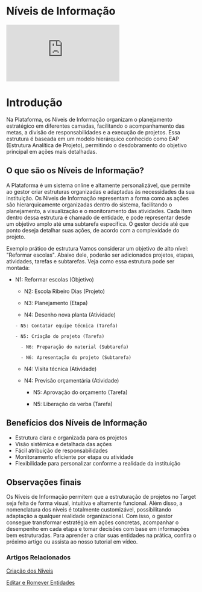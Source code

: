 # Níveis de Informação

<div class="video-container">
  <iframe
    src="https://player.vimeo.com/video/1121166648"
    title="Tutoria Vimeo"
    frameborder="0"
    allow="autoplay; fullscreen; picture-in-picture"
    allowfullscreen>
  </iframe>
</div>

# Introdução
Na Plataforma, os Níveis de Informação organizam o planejamento estratégico em diferentes camadas, facilitando o acompanhamento das metas, a divisão de responsabilidades e a execução de projetos. Essa estrutura é baseada em um modelo hierárquico conhecido como EAP (Estrutura Analítica de Projeto), permitindo o desdobramento do objetivo principal em ações mais detalhadas.

## O que são os Níveis de Informação?
A Plataforma é um sistema online e altamente personalizável, que permite ao gestor criar estruturas organizadas e adaptadas às necessidades da sua instituição. Os Níveis de Informação representam a forma como as ações são hierarquicamente organizadas dentro do sistema, facilitando o planejamento, a visualização e o monitoramento das atividades.
Cada item dentro dessa estrutura é chamado de entidade, e pode representar desde um objetivo amplo até uma subtarefa específica. O gestor decide até que ponto deseja detalhar suas ações, de acordo com a complexidade do projeto.

Exemplo prático de estrutura
Vamos considerar um objetivo de alto nível: "Reformar escolas". Abaixo dele, poderão ser adicionados projetos, etapas, atividades, tarefas e subtarefas. Veja como essa estrutura pode ser montada:

- N1: Reformar escolas (Objetivo)
  
   - N2: Escola Ribeiro Dias (Projeto)
     
    - N3: Planejamento (Etapa)
      
     - N4: Desenho nova planta (Atividade)
       
      - N5: Contatar equipe técnica (Tarefa)
  
      - N5: Criação do projeto (Tarefa)
  
        - N6: Preparação do material (Subtarefa)
  
        - N6: Apresentação do projeto (Subtarefa)
  
    - N4: Visita técnica (Atividade)
      
    - N4: Previsão orçamentária (Atividade)
      
      - N5: Aprovação do orçamento (Tarefa)
        
      - N5: Liberação da verba (Tarefa)

## Benefícios dos Níveis de Informação
- Estrutura clara e organizada para os projetos
- Visão sistêmica e detalhada das ações
- Fácil atribuição de responsabilidades
- Monitoramento eficiente por etapa ou atividade
- Flexibilidade para personalizar conforme a realidade da instituição

## Observações finais
Os Níveis de Informação permitem que a estruturação de projetos no Target seja feita de forma visual, intuitiva e altamente funcional. Além disso, a nomenclatura dos níveis é totalmente customizável, possibilitando adaptação a qualquer realidade organizacional.
Com isso, o gestor consegue transformar estratégia em ações concretas, acompanhar o desempenho em cada etapa e tomar decisões com base em informações bem estruturadas.
Para aprender a criar suas entidades na prática, confira o próximo artigo ou assista ao nosso tutorial em vídeo.

### Artigos Relacionados
[Criação dos Níveis](docs/2.1_Criação_dos_Níveis_(N1,_N2,_N3,_N4,_N5_e_N6).md)

[Editar e Romever Entidades](docs/2.2_Como_Editar_e_Remover_Entidades.md)
